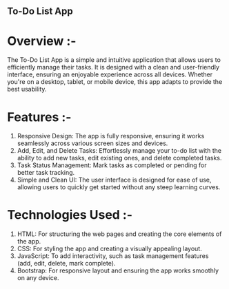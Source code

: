 ## To-Do List App

# Overview :-

The To-Do List App is a simple and intuitive application that allows users to efficiently manage their tasks. It is designed with a clean and user-friendly interface, ensuring an enjoyable experience across all devices. Whether you're on a desktop, tablet, or mobile device, this app adapts to provide the best usability.

# Features :-

1. Responsive Design: The app is fully responsive, ensuring it works seamlessly across various screen sizes and devices.
2. Add, Edit, and Delete Tasks: Effortlessly manage your to-do list with the ability to add new tasks, edit existing ones, and delete completed tasks.
3. Task Status Management: Mark tasks as completed or pending for better task tracking.
4. Simple and Clean UI: The user interface is designed for ease of use, allowing users to quickly get started without any steep learning curves.

# Technologies Used :-

1. HTML: For structuring the web pages and creating the core elements of the app.
2. CSS: For styling the app and creating a visually appealing layout.
3. JavaScript: To add interactivity, such as task management features (add, edit, delete, mark complete).
4. Bootstrap: For responsive layout and ensuring the app works smoothly on any device.
